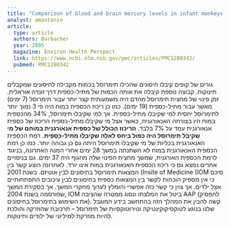```yaml
---
title: "Comparison of blood and brain mercury levels in infant monkeys exposed to methylmercury or vaccines containing thimerosal"
analyst: amantonio
article:
  type: article
  authors: Burbacher
  year: 2005
  magazine: Environ Health Perspect
  link: https://www.ncbi.nlm.nih.gov/pmc/articles/PMC1280342/
  pubmed: PMC1280342
---
```


גורים של קופים קיבלו חיסונים שהכילו תימרוסל בכמות מקבילה לחיסונים שמקבלים תינוקות. קבוצה נוספת קיבלה את אותה הכמות של מתיל-כספית דרך זונדה אוראלית.
זמן פינוי של מחצית תימרוסל מהדם היה משמעותית קצר יותר עבור תימרוסל (7 ימים) מאשר עבור מתיל-כספית (19 ימים). כמו כן ריכוז הכספית במוח היה פי 3 נמוך יותר לתימרוסל יחסית למי שקיבלו מתיל-כספית. אך למי שקיבלו תימרוסל, 34% מהכספית במוח היו בצורתה האנאורגנית, כאשר אצל מי שקיבלו מתיל-כספית הריכוז של כספית אנאורגנית עמד על 7% בלבד.
**הריכוז הכולל של כספית אנאורגנית במוחם של מי שקיבל תימרוסל היה כפול ביחס לאלה שקיבלו מתיל-כספית.** רמת הכספית האנאורגנית בכליות של מי שקיבלו תימרוסל היתה גם כן גבוהה יותר.
כמו כן רמת הכספית האנאורגנית במוח לא השתנתה במשך 28 ימים אחרי המנה האחרונה, בניגוד לרמת הכספית האורגנית, שמשך מחצית הפינוי שלה מהגוף היה 37 ימים. גם בניסויים אחרים נמצא גם כי ריכוז הכספית האנאורגנית במוח אינו יורד.
לאחרונה הוצע קשר בין המצאות תימרוסל בחיסונים לבין אוטיזם. בשנת 2001 (Insite of Medicine (IOM סיכם כי אין מספיק הוכחות לקשר בין המצאות כספית בחיסונים לבין עיכובים התפתחותיים אצל ילדים. אך צוין כי קשר כזה אפשרי והומלץ לערוך מחקרי המשך. אך בסקירת המשך שפורסמה בשנת 2004, IOM ביטל את המלצתו ונסוג ממטרה שהציבה AAP (להפסיק את השימוש בתימרוסל בחיסונים). קשה להבין את המהלך הזה בהתחשב בידע המוגבל שלנו בנוגע לטוקסיקוקינטיקה ונוירוטוקסיות של תימרוסל – תרכובת שהוזרקה והולכת להיות מוזרקת למיליוני של ילודים ותינוקות.
